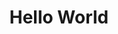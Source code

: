---
ee_id: '149'
site: '1'
type: '2'
url: 2010-081-hello-world
title: Hello World
year: '2010'
display_year: '2010'
medium: powder coated CNC bent stainless steel
dims: 34 5/16 x 4 1/4 x 5
pitch: ''
ps: ''
live_url: ''
related: ''
youtube: ''
related_code: https://github.com/coryarcangel/Desktop-Wireform
imgs: hello-world-2010-081-full-database-ropac.jpg
subheading: ''
download: ''
add_credit: ''
commission: ''
layout: things-i-made
---